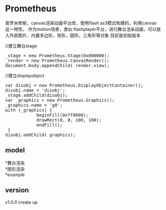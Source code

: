 # Prometheus
<p>普罗米修斯，canvas渲染动画平台库，使用flash as3模式构建的，利用canvas这一特性，
作为motion场景，类似 flashplayer平台，进行舞台渲染动画，可以放入外部图片，内置多边形，矩形，圆形，三角形等对象
目前是初始版本</p>
//建立舞台stage<br/>
<pre>
_stage = new Prometheus.Stage(0x000000);
_render = new Prometheus.CanvasRender();
document.body.appendChild(_render.view);
</pre>
//建立displayobject<br/>
<pre>
var disobj = new Prometheus.DisplayObjectContainer();
disobj.name = 'disobj';
_stage.addChild(disobj);
var _graphics = new Prometheus.Graphics();
_graphics.name = 'g0';
with (_graphics) {
            beginFill(0xff0000);
            drawRect(0, 0, 100, 100);
            endFill();
 }
disobj.addChild(_graphics);
</pre>

model
----------------------------------------------
*舞台渲染<br/>
*图形渲染<br/>
*example<br/>

version
----------------------------------------------
v1.0.0 create up 

